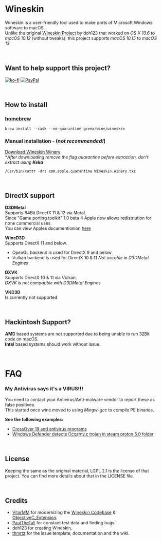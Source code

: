 # Wineskin
Wineskin is a user-friendly tool used to make ports of Microsoft Windows software to macOS.\
Unlike the original [Wineskin Project](http://wineskin.urgesoftware.com) by doh123 that worked on *OS X 10.6* to *macOS 10.12* (without tweaks), this project supports *macOS 10.15* to *macOS 13*

<br>

## Want to help support this project?
[![ko-fi](https://img.shields.io/badge/kofi-Donate-blue?style=for-the-badge&logo=ko-fi)](https://ko-fi.com/gcenx)
[![PayPal](https://img.shields.io/badge/PayPal-Donate-blue?style=for-the-badge&logo=paypal)](https://www.paypal.com/paypalme/gcenx)

<br>

## How to install
### [homebrew](https://brew.sh/)
```
brew install --cask --no-quarantine gcenx/wine/wineskin
```

### Manual installation - (_not recommended!_)  
[Download Wineskin Winery](https://github.com/Gcenx/WineskinServer/releases/download/V1.8.4.2/Wineskin.Winery.txz)\
*_After downloading remove the flag quarantine before extraction, don't extract using __Keka___
```
/usr/bin/xattr -drs com.apple.quarantine Wineskin.Winery.txz
```

<br>

## DirectX support

__D3DMetal__\
Supports 64Bit DirectX 11 & 12 via Metal.\
Since "Game porting toolkit" 1.0 beta 4 Apple now allows redistriution for none commercial uses.\
You can view Apples documentionion [here](https://github.com/Gcenx/WineskinServer/tree/master/D3DMetal)

__WineD3D__\
Supports DirectX 11 and below.
- OpenGL backend is used for DirectX 9 and below
- Vulkan backend is used for DirectX 10 & 11
_Not useable in D3DMetal Engines_

__DXVK__\
Supports DirectX 10 & 11 via Vulkan.\
_DXVK is not compatible with D3DMetal Engines_

__VKD3D__\
Is currently not supported

<br>

## Hackintosh Support?
__AMD__ based systems are not supported due to being unable to run 32Bit code on macOS.  
__Intel__ based systems should work without issue.

<br>

# FAQ
### My Antivirus says it's a VIRUS!!!
You need to contact your Antivirus/Anti-malware vendor to report these as false positives.\
This started once wine moved to using *Mingw-gcc* to compile PE binaries.

__See the following examples:__
- [CrossOver 19 and antivirus programs](https://www.codeweavers.com/support/forums/general/?t=27;msg=222870)
- [Windows Defender detects Occamy.c trojan in steam proton 5.0 folder](https://github.com/ValveSoftware/Proton/issues/3593)

<br>

## License
Keeping the same as the original material, LGPL 2.1 is the license of that project. You can find more details about that in the LICENSE file.

<br>

## Credits
- [VitorMM](https://github.com/vitor251093) for modernizing the [Wineskin Codebase](https://github.com/vitor251093/wineskin) & [ObjectiveC_Extension](https://github.com/vitor251093/ObjectiveC_Extension).
- [PaulTheTall](https://www.paulthetall.com/) for constant test data and finding bugs.
- doh123 for creating [Wineskin](http://wineskin.urgesoftware.com).
- [thmrtz](https://github.com/thmrtnz) for the issue template, documentation and the wiki.
